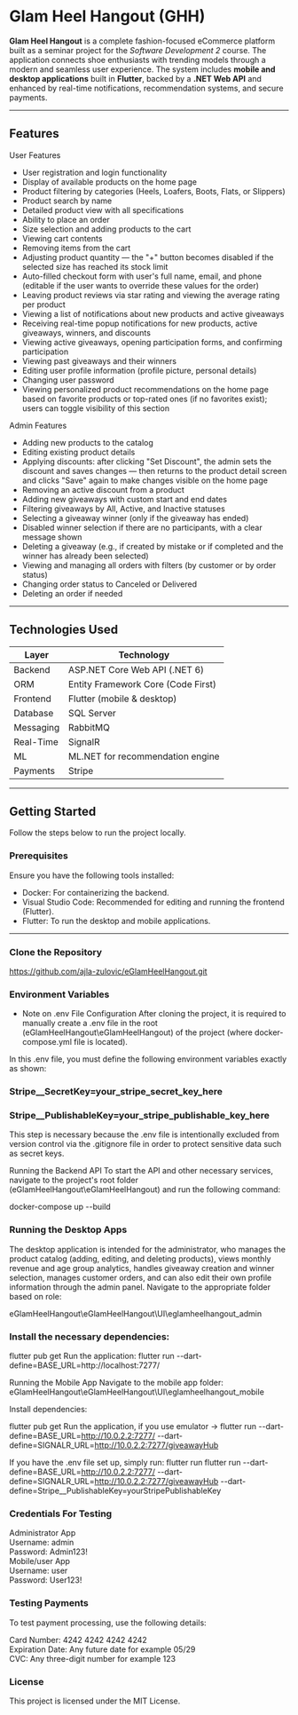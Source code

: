 # Glam Heel Hangout (GHH)

**Glam Heel Hangout** is a complete fashion-focused eCommerce platform built as a seminar project for the *Software Development 2* course. The application connects shoe enthusiasts with trending models through a modern and seamless user experience. The system includes **mobile and desktop applications** built in **Flutter**, backed by a **.NET Web API** and enhanced by real-time notifications, recommendation systems, and secure payments.

---

##  Features

User Features
- User registration and login functionality
- Display of available products on the home page
- Product filtering by categories (Heels, Loafers, Boots, Flats, or Slippers)
- Product search by name
- Detailed product view with all specifications
- Ability to place an order
- Size selection and adding products to the cart
- Viewing cart contents
- Removing items from the cart
- Adjusting product quantity — the "+" button becomes disabled if the selected size has reached its stock limit
- Auto-filled checkout form with user's full name, email, and phone (editable if the user wants to override these values for the order)
- Leaving product reviews via star rating and viewing the average rating per product
- Viewing a list of notifications about new products and active giveaways
- Receiving real-time popup notifications for new products, active giveaways, winners, and discounts
- Viewing active giveaways, opening participation forms, and confirming participation
- Viewing past giveaways and their winners
- Editing user profile information (profile picture, personal details)
- Changing user password
- Viewing personalized product recommendations on the home page based on favorite products or top-rated ones (if no favorites exist); users can toggle visibility of this section


Admin Features
- Adding new products to the catalog
- Editing existing product details
- Applying discounts: after clicking "Set Discount", the admin sets the discount and saves changes — then returns to the product detail screen and clicks "Save" again to make changes visible on the home page
- Removing an active discount from a product
- Adding new giveaways with custom start and end dates
- Filtering giveaways by All, Active, and Inactive statuses
- Selecting a giveaway winner (only if the giveaway has ended)
- Disabled winner selection if there are no participants, with a clear message shown
- Deleting a giveaway (e.g., if created by mistake or if completed and the winner has already been selected)
- Viewing and managing all orders with filters (by customer or by order status)
- Changing order status to Canceled or Delivered
- Deleting an order if needed



---

##  Technologies Used

| Layer        | Technology                      |
|--------------|----------------------------------|
| Backend      | ASP.NET Core Web API (.NET 6)    |
| ORM          | Entity Framework Core (Code First) |
| Frontend     | Flutter (mobile & desktop)       |
| Database     | SQL Server                       |
| Messaging    | RabbitMQ                         |
| Real-Time    | SignalR                          |
| ML           | ML.NET for recommendation engine |
| Payments     | Stripe                           |

---

##  Getting Started

Follow the steps below to run the project locally.

###  Prerequisites

Ensure you have the following tools installed:

- Docker: For containerizing the backend.
- Visual Studio Code: Recommended for editing and running the frontend (Flutter).
- Flutter: To run the desktop and mobile applications.

---
### Clone the Repository
https://github.com/ajla-zulovic/eGlamHeelHangout.git

###  Environment Variables

- Note on .env File Configuration
After cloning the project, it is required to manually create a .env file in the root (eGlamHeelHangout\eGlamHeelHangout) of the project (where docker-compose.yml file is located).

In this .env file, you must define the following environment variables exactly as shown:

### Stripe__SecretKey=your_stripe_secret_key_here
### Stripe__PublishableKey=your_stripe_publishable_key_here

This step is necessary because the .env file is intentionally excluded from version control via the .gitignore file in order to protect sensitive data such as secret keys.

Running the Backend API
To start the API and other necessary services, navigate to the project's root folder (eGlamHeelHangout\eGlamHeelHangout) and run the following command:

docker-compose up --build


### Running the Desktop Apps

The desktop application is intended for the administrator, who manages the product catalog (adding, editing, and deleting products), views monthly revenue and age group analytics, handles giveaway creation and winner selection, manages customer orders, and can also edit their own profile information through the admin panel.
Navigate to the appropriate folder based on role:

eGlamHeelHangout\eGlamHeelHangout\UI\eglamheelhangout_admin

### Install the necessary dependencies:

flutter pub get
Run the application:
 flutter run --dart-define=BASE_URL=http://localhost:7277/ 


Running the Mobile App
Navigate to the mobile app folder: eGlamHeelHangout\eGlamHeelHangout\UI\eglamheelhangout_mobile

Install dependencies:

flutter pub get
Run the application, if you use emulator -> flutter run --dart-define=BASE_URL=http://10.0.2.2:7277/ --dart-define=SIGNALR_URL=http://10.0.2.2:7277/giveawayHub

If you have the .env file set up, simply run:
flutter run  flutter run --dart-define=BASE_URL=http://10.0.2.2:7277/ --dart-define=SIGNALR_URL=http://10.0.2.2:7277/giveawayHub  --dart-define=Stripe__PublishableKey=yourStripePublishableKey


### Credentials For Testing
Administrator App  
Username: admin  
Password: Admin123!  
Mobile/user App  
Username: user  
Password: User123!

### Testing Payments
To test payment processing, use the following details:  

Card Number: 4242 4242 4242 4242  
Expiration Date: Any future date for example 05/29  
CVC: Any three-digit number for example 123


### License
This project is licensed under the MIT License.


